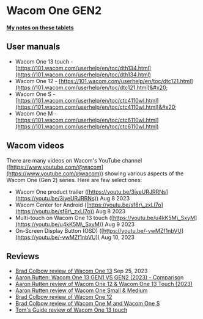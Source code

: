 # Wacom One GEN2

[**My notes on these tablets**](7p-notes-wacom-one-gen2-drawing-tablets.md)

## User manuals

* Wacom One 13 touch - [https://101.wacom.com/userhelp/en/toc/dth134.html](https://101.wacom.com/userhelp/en/toc/dth134.html) &#x20;
* Wacom One 12 - [https://101.wacom.com/userhelp/en/toc/dtc121.html](https://101.wacom.com/userhelp/en/toc/dtc121.html)&#x20;
* Wacom One S - [https://101.wacom.com/userhelp/en/toc/ctc4110wl.html](https://101.wacom.com/userhelp/en/toc/ctc4110wl.html)&#x20;
* Wacom One M - [https://101.wacom.com/userhelp/en/toc/ctc6110wl.html](https://101.wacom.com/userhelp/en/toc/ctc6110wl.html)

## Wacom videos&#x20;

There are many videos on Wacom's YouTube channel ([https://www.youtube.com/@wacom](https://www.youtube.com/@wacom)) showing various aspects of the Wacom One (Gen 2) series. Here are few select ones:&#x20;

* Wacom One product trailer ([https://youtu.be/3iyeURJRRNs](https://youtu.be/3iyeURJRRNs)) Aug 8 2023
* Wacom Center for Android ([https://youtu.be/sf8r\_zxLl7o](https://youtu.be/sf8r\_zxLl7o)) Aug 8 2023
* Multi-touch on Wacom One 13 touch ([https://youtu.be/u4kK5M\_SxyM](https://youtu.be/u4kK5M\_SxyM)) Aug 9 2023
* On-Screen Display Button (OSD) ([https://youtu.be/-vwMZf1nbVU](https://youtu.be/-vwMZf1nbVU)) Aug 10, 2023

## Reviews

* [Brad Colbow review of Wacom One 13](https://www.youtube.com/watch?v=VXtQvhrV6WY) Sep 25, 2023
* [Aaron Rutten: Wacom One 13 GEN1 VS GEN2 (2023) - Compariso](https://www.youtube.com/watch?v=lQGeqT6YA7Y)n &#x20;
* [Aaron Rutten review of Wacom One 12 & Wacom One 13 Touch (2023)](https://www.youtube.com/watch?v=X\_FrZGl0lYM)&#x20;
* [Aaron Rutten review of Wacom One Small & Medium](https://www.youtube.com/watch?v=w7QLQFOK\_eU) &#x20;
* [Brad Colbow review of Wacom One 12](https://www.youtube.com/watch?v=SBlliNcRKNw)  &#x20;
* [Brad Colbow review of Wacom One M and Wacom One S](https://www.youtube.com/watch?v=5CPEqVOTRN0)&#x20;
* [Tom's Guide review of Wacom One 13 touch](https://www.tomsguide.com/reviews/wacom-one-13-touch)  &#x20;


